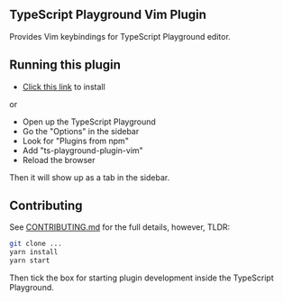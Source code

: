 ## TypeScript Playground Vim Plugin

Provides Vim keybindings for TypeScript Playground editor.

## Running this plugin

- [Click this link](https://typescriptlang.org/play?install-plugin=ts-playground-plugin-vim) to install

or

- Open up the TypeScript Playground
- Go the "Options" in the sidebar
- Look for "Plugins from npm"
- Add "ts-playground-plugin-vim"
- Reload the browser

Then it will show up as a tab in the sidebar.

## Contributing

See [CONTRIBUTING.md](./CONTRIBUTING.md) for the full details, however, TLDR:

```sh
git clone ...
yarn install
yarn start
```

Then tick the box for starting plugin development inside the TypeScript Playground.
